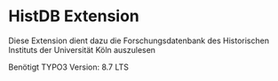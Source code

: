 # HistDB Extension

Diese Extension dient dazu die Forschungsdatenbank des Historischen Instituts der Universität Köln auszulesen

Benötigt TYPO3 Version: 8.7 LTS
